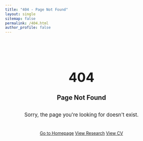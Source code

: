 ```yaml
---
title: "404 - Page Not Found"
layout: single
sitemap: false
permalink: /404.html
author_profile: false
---
```


<div style="text-align: center; padding: 3em 0;">
  <h1 style="font-size: 3em; margin-bottom: 0.5em;">404</h1>
  <h2>Page Not Found</h2>

  <p style="font-size: 1.2em; margin: 2em 0;">
    Sorry, the page you're looking for doesn't exist.
  </p>

  <div style="margin-top: 3em;">
    <a href="/" class="btn btn--primary">Go to Homepage</a>
    <a href="/research/" class="btn btn--info">View Research</a>
    <a href="/cv/" class="btn btn--info">View CV</a>
  </div>
</div>
